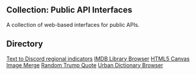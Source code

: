 ## Collection: Public API Interfaces
A collection of web-based interfaces for public APIs.

## Directory
<a target="_blank" href="https://r0h.in/articles/apis/emojify">Text to Discord regional indicators</a>
<a target="_blank" href="https://r0h.in/articles/apis/movie">IMDB Library Browser</a>
<a target="_blank" href="https://r0h.in/articles/apis/american">HTML5 Canvas Image Merge</a>
<a target="_blank" href="https://r0h.in/articles/apis/quote">Random Trump Quote</a>
<a target="_blank" href="https://r0h.in/articles/apis/urban">Urban Dictionary Browser</a>